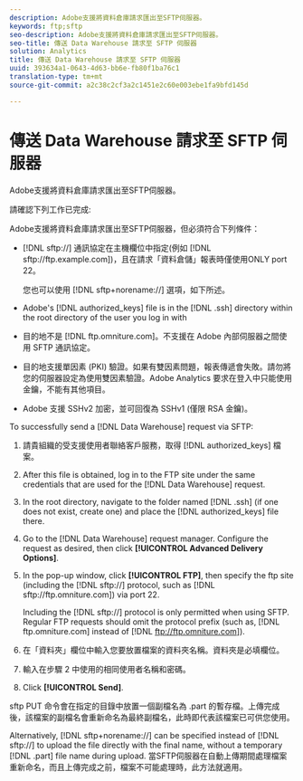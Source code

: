 ```yaml
---
description: Adobe支援將資料倉庫請求匯出至SFTP伺服器。
keywords: ftp;sftp
seo-description: Adobe支援將資料倉庫請求匯出至SFTP伺服器。
seo-title: 傳送 Data Warehouse 請求至 SFTP 伺服器
solution: Analytics
title: 傳送 Data Warehouse 請求至 SFTP 伺服器
uuid: 393634a1-0643-4d63-bb6e-fb80f1ba76c1
translation-type: tm+mt
source-git-commit: a2c38c2cf3a2c1451e2c60e003ebe1fa9bfd145d

---
```



# 傳送 Data Warehouse 請求至 SFTP 伺服器

Adobe支援將資料倉庫請求匯出至SFTP伺服器。

請確認下列工作已完成:

Adobe支援將資料倉庫請求匯出至SFTP伺服器，但必須符合下列條件：

* [!DNL sftp://] 通訊協定在主機欄位中指定(例如 [!DNL sftp://ftp.example.com])，且在請求「資料倉儲」報表時僅使用ONLY port 22。

   您也可以使用 [!DNL sftp+norename://] 選項，如下所述。

* Adobe's [!DNL authorized_keys] file is in the [!DNL .ssh] directory within the root directory of the user you log in with

* 目的地不是 [!DNL ftp.omniture.com]。不支援在 Adobe 內部伺服器之間使用 SFTP 通訊協定。
* 目的地支援單因素 (PKI) 驗證。如果有雙因素問題，報表傳遞會失敗。請勿將您的伺服器設定為使用雙因素驗證。Adobe Analytics 要求在登入中只能使用金鑰，不能有其他項目。
* Adobe 支援 SSHv2 加密，並可回復為 SSHv1 (僅限 RSA 金鑰)。

To successfully send a [!DNL Data Warehouse] request via SFTP:

1. 請貴組織的受支援使用者聯絡客戶服務，取得 [!DNL authorized_keys] 檔案。
1. After this file is obtained, log in to the FTP site under the same credentials that are used for the [!DNL Data Warehouse] request.
1. In the root directory, navigate to the folder named [!DNL .ssh] (if one does not exist, create one) and place the [!DNL authorized_keys] file there.

1. Go to the [!DNL Data Warehouse] request manager. Configure the request as desired, then click **[!UICONTROL Advanced Delivery Options]**.

1. In the pop-up window, click **[!UICONTROL FTP]**, then specify the ftp site (including the [!DNL sftp://] protocol, such as [!DNL sftp://ftp.omniture.com]) via port 22.

   Including the [!DNL sftp://] protocol is only permitted when using SFTP. Regular FTP requests should omit the protocol prefix (such as, [!DNL ftp.omniture.com] instead of [!DNL ftp://ftp.omniture.com]).

1. 在「資料夾」欄位中輸入您要放置檔案的資料夾名稱。資料夾是必填欄位。
1. 輸入在步驟 2 中使用的相同使用者名稱和密碼。
1. Click **[!UICONTROL Send]**.

sftp PUT 命令會在指定的目錄中放置一個副檔名為 .part 的暫存檔。上傳完成後，該檔案的副檔名會重新命名為最終副檔名，此時即代表該檔案已可供您使用。

Alternatively, [!DNL sftp+norename://] can be specified instead of [!DNL sftp://] to upload the file directly with the final name, without a temporary [!DNL .part] file name during upload. 當SFTP伺服器在自動上傳期間處理檔案重新命名，而且上傳完成之前，檔案不可能處理時，此方法就適用。
